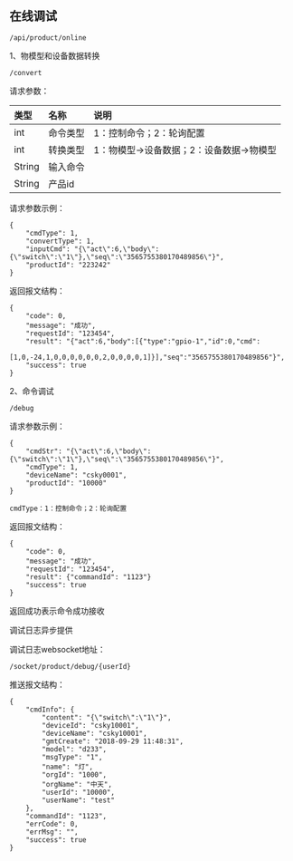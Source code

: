 ## 在线调试

```
/api/product/online
```

1、物模型和设备数据转换

```
/convert
```

请求参数：

| 类型 | 名称 | 说明 |
| :--- | :--- | :--- |
| int | 命令类型 | 1：控制命令；2：轮询配置 |
| int | 转换类型 | 1：物模型-&gt;设备数据；2：设备数据-&gt;物模型 |
| String | 输入命令 |  |
| String | 产品id |  |

请求参数示例：

```
{
    "cmdType": 1,
    "convertType": 1,
    "inputCmd": "{\"act\":6,\"body\":{\"switch\":\"1\"},\"seq\":\"3565755380170489856\"}",
    "productId": "223242"
}
```

返回报文结构：

```
{
    "code": 0,
    "message": "成功",
    "requestId": "123454",
    "result": "{"act":6,"body":[{"type":"gpio-1","id":0,"cmd":
    [1,0,-24,1,0,0,0,0,0,0,2,0,0,0,0,1]}],"seq":"3565755380170489856"}",
    "success": true
}
```

2、命令调试

```
/debug
```

请求参数示例：

```
{
    "cmdStr": "{\"act\":6,\"body\":{\"switch\":\"1\"},\"seq\":\"3565755380170489856\"}",
    "cmdType": 1, 
    "deviceName": "csky0001",
    "productId": "10000"
}
```

```
cmdType：1：控制命令；2：轮询配置
```

返回报文结构：

```
{
    "code": 0,
    "message": "成功",
    "requestId": "123454",
    "result": {"commandId": "1123"}
    "success": true
}
```

返回成功表示命令成功接收

调试日志异步提供

调试日志websocket地址：

```
/socket/product/debug/{userId}
```

推送报文结构：

```
{
    "cmdInfo": {
        "content": "{\"switch\":\"1\"}",
        "deviceId": "csky10001",
        "deviceName": "csky10001",
        "gmtCreate": "2018-09-29 11:48:31",
        "model": "d233",
        "msgType": "1",
        "name": "灯",
        "orgId": "1000",
        "orgName": "中天",
        "userId": "10000",
        "userName": "test"
    },
    "commandId": "1123",
    "errCode": 0,
    "errMsg": "",
    "success": true
}
```



